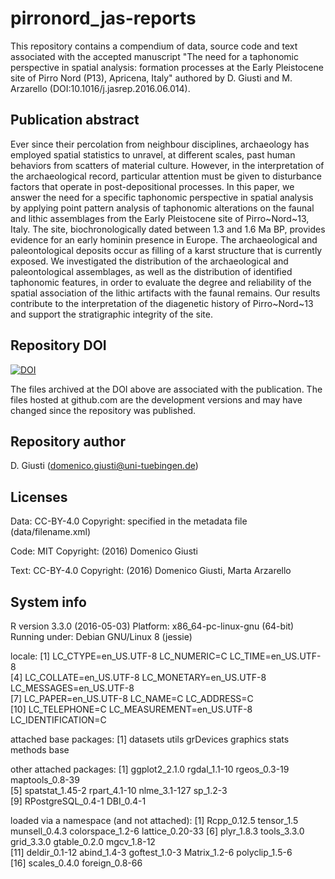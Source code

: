 pirronord_jas-reports
=====================================

This repository contains a compendium of data, source code and text associated with the accepted manuscript "The need for a taphonomic perspective in spatial analysis: formation processes at the Early Pleistocene site of Pirro Nord (P13), Apricena, Italy" authored by D. Giusti and M. Arzarello (DOI:10.1016/j.jasrep.2016.06.014).

## Publication abstract

Ever since their percolation from neighbour disciplines, archaeology has employed spatial statistics to unravel, at different scales, past human behaviors from scatters of material culture. However, in the interpretation of the archaeological record, particular attention must be given to disturbance factors that operate in post-depositional processes. In this paper, we answer the need for a specific taphonomic perspective in spatial analysis by applying point pattern analysis of taphonomic alterations on the faunal and lithic assemblages from the Early Pleistocene site of Pirro~Nord~13, Italy. The site, biochronologically dated between 1.3 and 1.6 Ma BP, provides evidence for an early hominin presence in Europe. The archaeological and paleontological deposits occur as filling of a karst structure that is currently exposed. We investigated the distribution of the archaeological and paleontological assemblages, as well as the distribution of identified taphonomic features, in order to evaluate the degree and reliability of the spatial association of the lithic artifacts with the faunal remains. Our results contribute to the interpretation of the diagenetic history of Pirro~Nord~13 and support the stratigraphic integrity of the site.

## Repository DOI

[![DOI](https://zenodo.org/badge/22165/dncgst/pirronord_jas-reports.svg)](https://zenodo.org/badge/latestdoi/22165/dncgst/pirronord_jas-reports)

The files archived at the DOI above are associated with the publication. The files hosted at github.com are the development versions and may have changed since the repository was published.

## Repository author

D. Giusti (domenico.giusti@uni-tuebingen.de)

## Licenses

Data: CC-BY-4.0 Copyright: specified in the metadata file (data/filename.xml)

Code: MIT Copyright: (2016) Domenico Giusti

Text: CC-BY-4.0 Copyright: (2016) Domenico Giusti, Marta Arzarello

## System info

R version 3.3.0 (2016-05-03)
Platform: x86_64-pc-linux-gnu (64-bit)
Running under: Debian GNU/Linux 8 (jessie)

locale:
 [1] LC_CTYPE=en_US.UTF-8       LC_NUMERIC=C               LC_TIME=en_US.UTF-8       
 [4] LC_COLLATE=en_US.UTF-8     LC_MONETARY=en_US.UTF-8    LC_MESSAGES=en_US.UTF-8   
 [7] LC_PAPER=en_US.UTF-8       LC_NAME=C                  LC_ADDRESS=C              
[10] LC_TELEPHONE=C             LC_MEASUREMENT=en_US.UTF-8 LC_IDENTIFICATION=C       

attached base packages:
[1] datasets  utils     grDevices graphics  stats     methods   base     

other attached packages:
 [1] ggplot2_2.1.0     rgdal_1.1-10      rgeos_0.3-19      maptools_0.8-39  
 [5] spatstat_1.45-2   rpart_4.1-10      nlme_3.1-127      sp_1.2-3         
 [9] RPostgreSQL_0.4-1 DBI_0.4-1        

loaded via a namespace (and not attached):
 [1] Rcpp_0.12.5      tensor_1.5       munsell_0.4.3    colorspace_1.2-6 lattice_0.20-33 
 [6] plyr_1.8.3       tools_3.3.0      grid_3.3.0       gtable_0.2.0     mgcv_1.8-12     
[11] deldir_0.1-12    abind_1.4-3      goftest_1.0-3    Matrix_1.2-6     polyclip_1.5-6  
[16] scales_0.4.0     foreign_0.8-66 
